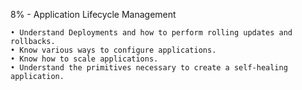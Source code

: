 8% - Application Lifecycle Management
```
• Understand Deployments and how to perform rolling updates and rollbacks.
• Know various ways to configure applications.
• Know how to scale applications.
• Understand the primitives necessary to create a self-healing application.
```